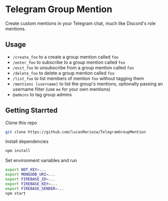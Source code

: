 # Telegram Group Mention
Create custom mentions in your Telegram chat, much like Discord's role mentions.

## Usage
* `/create_foo` to a create a group mention called `foo`
* `/enter_foo` to subscribe to a group mention called `foo`
* `/exit_foo` to unsubscribe from a group mention called `foo`
* `/delete_foo` to delete a group mention called `foo`
* `/list_foo` to list members of mention `foo` without tagging them
* `/mentions [username]` to list the group's mentions, optionally passing an username filter (use `me` for your own mentions)
* `@admins` to tag group admins

## Getting Starrted
Clone this repo
```bash
git clone https://github.com/lucasMarioza/TelegramGroupMention
```
Install dependencies
```bash
npm install
```
Set environment variables and run
```bash
export BOT_KEY=...
export MONGODB_URI=...
export FIREBASE_ID=...
export FIREBASE_KEY=...
export FIREBASE_SENDER=...
npm start
```